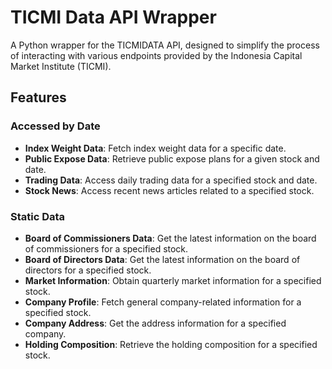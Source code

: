 # TICMI Data API Wrapper

A Python wrapper for the TICMIDATA API, designed to simplify the process of interacting with various endpoints provided by the Indonesia Capital Market Institute (TICMI).

## Features

### Accessed by Date
- **Index Weight Data**: Fetch index weight data for a specific date.
- **Public Expose Data**: Retrieve public expose plans for a given stock and date.
- **Trading Data**: Access daily trading data for a specified stock and date.
- **Stock News**: Access recent news articles related to a specified stock.

### Static Data
- **Board of Commissioners Data**: Get the latest information on the board of commissioners for a specified stock.
- **Board of Directors Data**: Get the latest information on the board of directors for a specified stock.
- **Market Information**: Obtain quarterly market information for a specified stock.
- **Company Profile**: Fetch general company-related information for a specified stock.
- **Company Address**: Get the address information for a specified company.
- **Holding Composition**: Retrieve the holding composition for a specified stock.
